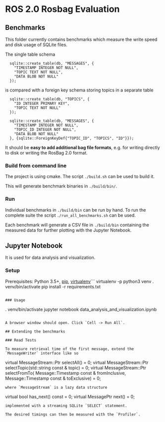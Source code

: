 # ROS 2.0 Rosbag Evaluation

## Benchmarks

This folder currently contains benchmarks which measure the write speed and disk usage of SQLite files.

The single table schema
```
  sqlite::create_table(db, "MESSAGES", {
    "TIMESTAMP INTEGER NOT NULL",
    "TOPIC TEXT NOT NULL",
    "DATA BLOB NOT NULL"
  });
```
is compared with a foreign key schema storing topics in a separate table
```
  sqlite::create_table(db, "TOPICS", {
    "ID INTEGER PRIMARY KEY",
    "TOPIC TEXT NOT NULL"
  });

  sqlite::create_table(db, "MESSAGES", {
    "TIMESTAMP INTEGER NOT NULL",
    "TOPIC_ID INTEGER NOT NULL",
    "DATA BLOB NOT NULL"
  }, {sqlite::ForeignKeyDef{"TOPIC_ID", "TOPICS", "ID"}});
```

It should be **easy to add additional bag file formats**, e.g. for writing directly to disk or writing the RosBag 2.0 format.

### Build from command line

The project is using cmake. The script `./build.sh` can be used to build it.

This will generate benchmark binaries in `./build/bin/`.

### Run

Individual benchmarks in `./build/bin` can be run by hand. To run the complete suite the script `./run_all_benchmarks.sh` can be used.

Each benchmark will generate a CSV file in `./build/bin` containing the measured data for further plotting with the Jupyter Notebook.

## Jupyter Notebook

It is used for data analysis and visualization.

### Setup

Prerequisites: Python 3.5+, [pip](https://pip.pypa.io/en/stable/), [virtualenv](https://virtualenv.pypa.io/en/stable/)```
virtualenv -p python3 venv
. venv/bin/activate
pip install -r requirements.txt
```

### Usage

```
. venv/bin/activate
jupyter notebook data_analysis_and_visualization.ipynb
```

A browser window should open. Click `Cell -> Run All`.

## Extending the benchmarks

### Read Tests

To measure retrieval time of the first message, extend the `MessageWriter` interface like so
```
  virtual MessageStream::Ptr selectAll() = 0;
  virtual MessageStream::Ptr selectTopic(std::string const & topic) = 0;
  virtual MessageStream::Ptr selectFromTo(
    Message::Timestamp const & fromInclusive, Message::Timestamp const & toExclusive) = 0;
```
where `MessageStream` is a lazy data structure
```
  virtual bool has_next() const = 0;
  virtual MessagePtr next() = 0;
```
implemented with a streaming SQLite `SELECT` statement.

The desired timings can then be measured with the `Profiler`.
```
